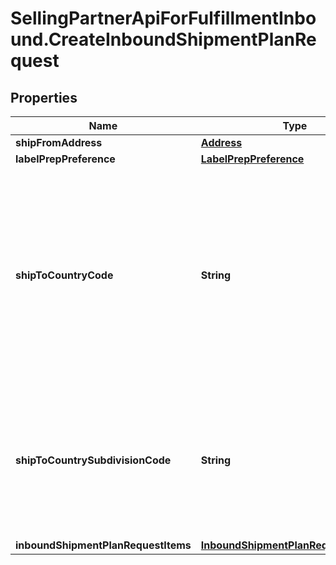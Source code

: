 # SellingPartnerApiForFulfillmentInbound.CreateInboundShipmentPlanRequest

## Properties
Name | Type | Description | Notes
------------ | ------------- | ------------- | -------------
**shipFromAddress** | [**Address**](Address.md) |  | 
**labelPrepPreference** | [**LabelPrepPreference**](LabelPrepPreference.md) |  | 
**shipToCountryCode** | **String** | The two-character country code for the country where the inbound shipment is to be sent.  Note: Not required. Specifying both ShipToCountryCode and ShipToCountrySubdivisionCode returns an error.   Values:   ShipToCountryCode values for North America:  * CA – Canada  * MX - Mexico  * US - United States  ShipToCountryCode values for MCI sellers in Europe:  * DE – Germany  * ES – Spain  * FR – France  * GB – United Kingdom  * IT – Italy  Default: The country code for the seller&#x27;s home marketplace. | [optional] 
**shipToCountrySubdivisionCode** | **String** | The two-character country code, followed by a dash and then up to three characters that represent the subdivision of the country where the inbound shipment is to be sent. For example, \&quot;IN-MH\&quot;. In full ISO 3166-2 format.  Note: Not required. Specifying both ShipToCountryCode and ShipToCountrySubdivisionCode returns an error. | [optional] 
**inboundShipmentPlanRequestItems** | [**InboundShipmentPlanRequestItemList**](InboundShipmentPlanRequestItemList.md) |  | 
